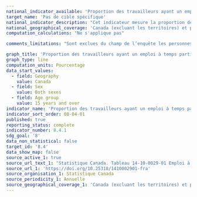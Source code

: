 ```yaml
---
national_indicator_available: 'Proportion des travailleurs ayant un emploi à temps partiel involontaire'
target_name: 'Pas de cible spécifique'
national_indicator_description: "Cet indicateur mesure la proportion des travailleurs ayant un emploi à temps partiel involontaire. Celle-ci peut être dérivée de différentes façons. Celle qui est utilisée pour cet indicateur se base sur tous les travailleurs ayant un emploi à temps partiel involontaire, qu'ils aient cherché un travail à temp plein ou non. Le taux est présenté comme le nombre de travailleurs ayant un emploi à temps partiel involontaire par rapport au nombre de travailleurs à temps partiel."
national_geographical_coverage: 'Canada (excluant les territoires) et provinces' 
computation_calculations: "Ne s'applique pas"

comments_limitations: "Sont exclues du champ de l’enquête les personnes qui vivent dans les réserves et dans d’autres peuplements autochtones des provinces, les membres à temps plein des Forces armées canadiennes, les pensionnaires d’établissements institutionnels et les ménages situés dans des régions extrêmement éloignées où la densité de population est très faible."

graph_title: 'Proportion des travailleurs ayant un emploi à temps partiel involontaire'
graph_type: line
computation_units: Pourcentage
data_start_values:
  - field: Geography
    value: Canada
  - field: Sex
    value: Both sexes
  - field: Age group
    value: 15 years and over
indicator_name: 'Proportion des travailleurs ayant un emploi à temps partiel involontaire'
indicator_sort_order: 08-04-01
published: true
reporting_status: complete
indicator_number: 8.4.1
sdg_goal: '8'
data_non_statistical: false
target_id: '8.4'
data_show_map: false
source_active_1: true
source_url_text_1: 'Statistique Canada. Tableau 14-10-0029-01 Emploi à temps partiel selon la raison, données annuelles (x 1 000)'
source_url_1: 'https://doi.org/10.25318/1410002901-fra'
source_organisation_1: Statistique Canada
source_periodicity_1: Annuelle
source_geographical_coverage_1: 'Canada (excluant les territoires) et provinces'
---
```

